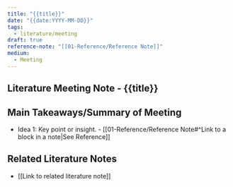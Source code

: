 ```yaml
---
title: "{{title}}"
date: "{{date:YYYY-MM-DD}}"
tags:
  - literature/meeting
draft: true
reference-note: "[[01-Reference/Reference Note]]"
medium:
  - Meeting
---
```


## Literature Meeting Note - {{title}}

## Main Takeaways/Summary of Meeting

- Idea 1: Key point or insight. \- \[\[01-Reference/Reference Note#^Link to a block in a note|See Reference\]\]

## Related Literature Notes

- \[\[Link to related literature note\]\]

